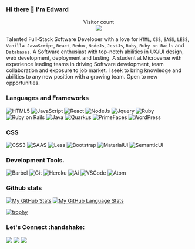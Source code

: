 ### Hi there 👋 I'm Edward

<!--
**white3d/white3d** is a ✨ _special_ ✨ repository because its `README.md` (this file) appears on your GitHub profile.

Here are some ideas to get you started:

- 🔭 I’m currently working on ...
- 🌱 I’m currently learning ...
- 👯 I’m looking to collaborate on ...
- 🤔 I’m looking for help with ...
- 💬 Ask me about ...
- 📫 How to reach me: ...
- 😄 Pronouns: ...
- ⚡ Fun fact: ...
-->

<p align="center"> 
  Visitor count<br>
  <img src="https://profile-counter.glitch.me/white3d/count.svg" />
</p>

Talented Full-Stack Software Developer with a love for `HTML`, `CSS`, `SASS`, `LESS`, `Vanilla JavaScript`, `React`, `Redux`, `NodeJs`, `JestJs`, `Ruby`, `Ruby on Rails` and `Databases`. A Software enthusiast with top-notch abilities in UX/UI design, web development, deployment and testing. A student at Microverse with experience leading teams in driving Software development, team collaboration and exposure to job market. I seek to bring knowledge and abilities to any new position with a growing team. Open to new opportunities.


### Languages and Frameworks
![HTML5](https://icongr.am/devicon/html5-original.svg?size=60&color=currentColor)
![JavaScript](https://icongr.am/devicon/javascript-original.svg?size=60&color=currentColor)
![React](https://icongr.am/devicon/react-original.svg?size=60&color=currentColor)
![NodeJs](https://icongr.am/devicon/nodejs-original.svg?size=60&color=currentColor)
![Jquery](https://icongr.am/devicon/jquery-original.svg?size=60&color=currentColor)
![Ruby](https://icongr.am/devicon/ruby-original.svg?size=60&color=currentColor)
![Ruby on Rails](https://icongr.am/devicon/rails-original-wordmark.svg?size=60&color=currentColor)
![Java](https://icongr.am/devicon/java-original.svg?size=60&color=currentColor)
![Quarkus](https://github.com/odhiambo-ed/white3d/blob/main/quarkus-icon-60.svg)
![PrimeFaces](https://github.com/odhiambo-ed/white3d/blob/main/primereact.svg)
![WordPress](https://icongr.am/devicon/wordpress-plain.svg?size=60&color=17a2e8)
### CSS
![CSS3](https://icongr.am/devicon/css3-original.svg?size=50&color=currentColor)
![SAAS](https://icongr.am/devicon/sass-original.svg?size=50&color=currentColor)
![Less](https://icongr.am/devicon/less-plain-wordmark.svg?size=50&color=ea590b)
![Bootstrap](https://github.com/odhiambo-ed/white3d/blob/main/bootstrap-4.svg)
![MaterialUI](https://github.com/odhiambo-ed/white3d/blob/main/materialui.svg)
![SemanticUI](https://github.com/odhiambo-ed/white3d/blob/main/semantic-ui.svg)
### Development Tools.
![Barbel](https://icongr.am/devicon/babel-original.svg?size=50&color=currentColor)
![Git](https://icongr.am/devicon/git-original.svg?size=50&color=f34f29)
![Heroku](https://icongr.am/devicon/heroku-original-wordmark.svg?size=50&color=6762a6)
![Ai](https://icongr.am/devicon/illustrator-line.svg?size=50&color=6762a6)
![VSCode](https://icongr.am/devicon/visualstudio-plain.svg?size=50&color=ea590b)
![Atom](https://icongr.am/devicon/atom-original.svg?size=50&color=fff)

### Github stats
[![My GitHub Stats](https://github-readme-stats.vercel.app/api/?username=white3d&count_private=true&theme=tokyonight&showicons=true)]()
[![My GitHub Language Stats](https://github-readme-stats.vercel.app/api/top-langs/?username=white3d&langs_count=5&theme=tokyonight)]()

[![trophy](https://github-profile-trophy.vercel.app/?username=white3d&theme=matrix&margin-w=15)](https://github.com/white3d/github-profile-trophy)

<h3 align="left">Let's Connect :handshake:</h3>
<div align="left">
<a target="_blank"
href="https://www.linkedin.com/in/edward-odhiambo-6a462a21b/"><img
src="https://img.shields.io/badge/-LinkedIn-0077b5?style=for-the-badge&logo=LinkedIn&logoColor=white"></img></a> <a target="_blank"
href="mailto:odhiambo.edward111@gmail.com"><img
src="https://img.shields.io/badge/-Gmail-D14836?style=for-the-badge&logo=Gmail&logoColor=white"></img></a> <a target="_blank"
href="https://twitter.com/odhiambo_ed"><img
src="https://img.shields.io/badge/-Twitter-1DA1F2?style=for-the-badge&logo=Twitter&logoColor=white"></img></a>
<div/>
